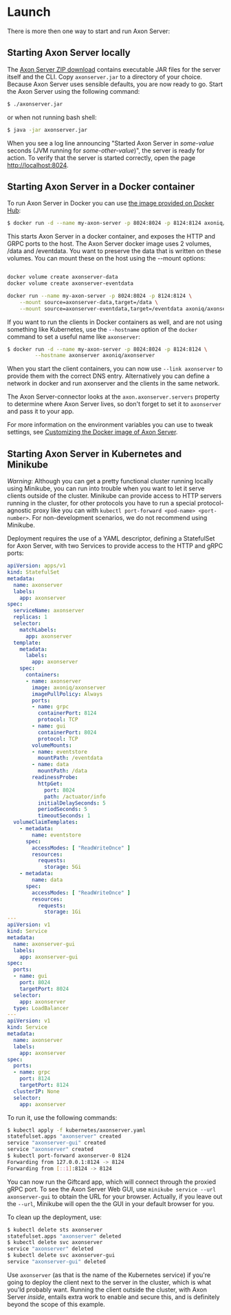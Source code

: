 # Launch

There is more then one way to start and run Axon Server:

## Starting Axon Server locally

The [Axon Server ZIP download](https://download.axoniq.io/axonserver/AxonServer.zip) contains executable JAR files for the server itself and the CLI. Copy `axonserver.jar` to a directory of your choice. Because Axon Server uses sensible defaults, you are now ready to go. Start the Axon Server using the following command:

```bash
$ ./axonserver.jar
```

or when not running bash shell:

```bash
$ java -jar axonserver.jar
```

When you see a log line announcing "Started Axon Server in _some-value_ seconds \(JVM running for _some-other-value_\)", the server is ready for action. To verify that the server is started correctly, open the page [http://localhost:8024](http://localhost:8024).

## Starting Axon Server in a Docker container

To run Axon Server in Docker you can use [the image provided on Docker Hub](https://hub.docker.com/r/axoniq/axonserver/):

```bash
$ docker run -d --name my-axon-server -p 8024:8024 -p 8124:8124 axoniq/axonserver
```

This starts Axon Server in a docker container, and exposes the HTTP and GRPC ports to the host. 
The Axon Server docker image uses 2 volumes, /data and /eventdata. You want to preserve the data that is written on
these volumes.
You can mount these on the host using the --mount options:

```bash

docker volume create axonserver-data  
docker volume create axonserver-eventdata  

docker run --name my-axon-server -p 8024:8024 -p 8124:8124 \
    --mount source=axonserver-data,target=/data \
    --mount source=axonserver-eventdata,target=/eventdata axoniq/axonserver
```

If you want to run the clients in Docker containers as well, and are not using something like Kubernetes, use the `--hostname` option of the `docker` 
command to set a useful name like `axonserver`:

```bash
$ docker run -d --name my-axon-server -p 8024:8024 -p 8124:8124 \
         --hostname axonserver axoniq/axonserver
```

When you start the client containers, you can now use `--link axonserver` to provide them with the correct DNS entry. 
Alternatively you can define a network in docker and run axonserver and the clients in the same network.

The Axon Server-connector looks at the `axon.axonserver.servers` property to determine where Axon Server lives, 
so don't forget to set it to `axonserver` and pass it to your app. 

For more information on the environment variables you can use to tweak settings, 
see [Customizing the Docker image of Axon Server](https://hub.docker.com/r/axoniq/axonserver/#configuring-axon-server).

## Starting Axon Server in Kubernetes and Minikube

_Warning_: Although you can get a pretty functional cluster running locally using Minikube, you can run into trouble when you want to let it serve clients outside of the cluster. Minikube can provide access to HTTP servers running in the cluster, for other protocols you have to run a special protocol-agnostic proxy like you can with `kubectl port-forward <pod-name> <port-number>`. For non-development scenarios, we do not recommend using Minikube.

Deployment requires the use of a YAML descriptor, defining a StatefulSet for Axon Server, with two Services to provide access to the HTTP and gRPC ports:

```yaml
apiVersion: apps/v1
kind: StatefulSet
metadata:
  name: axonserver
  labels:
    app: axonserver
spec:
  serviceName: axonserver
  replicas: 1
  selector:
    matchLabels:
      app: axonserver
  template:
    metadata:
      labels:
        app: axonserver
    spec:
      containers:
      - name: axonserver
        image: axoniq/axonserver
        imagePullPolicy: Always
        ports:
        - name: grpc
          containerPort: 8124
          protocol: TCP
        - name: gui
          containerPort: 8024
          protocol: TCP
        volumeMounts:
        - name: eventstore
          mountPath: /eventdata
        - name: data
          mountPath: /data
        readinessProbe:
          httpGet:
            port: 8024
            path: /actuator/info
          initialDelaySeconds: 5
          periodSeconds: 5
          timeoutSeconds: 1
  volumeClaimTemplates:
    - metadata:
        name: eventstore
      spec:
        accessModes: [ "ReadWriteOnce" ]
        resources:
          requests:
            storage: 5Gi
    - metadata:
        name: data
      spec:
        accessModes: [ "ReadWriteOnce" ]
        resources:
          requests:
            storage: 1Gi
---
apiVersion: v1
kind: Service
metadata:
  name: axonserver-gui
  labels:
    app: axonserver-gui
spec:
  ports:
  - name: gui
    port: 8024
    targetPort: 8024
  selector:
    app: axonserver
  type: LoadBalancer
---
apiVersion: v1
kind: Service
metadata:
  name: axonserver
  labels:
    app: axonserver
spec:
  ports:
  - name: grpc
    port: 8124
    targetPort: 8124
  clusterIP: None
  selector:
    app: axonserver
```

To run it, use the following commands:

```bash
$ kubectl apply -f kubernetes/axonserver.yaml
statefulset.apps "axonserver" created
service "axonserver-gui" created
service "axonserver" created
$ kubectl port-forward axonserver-0 8124
Forwarding from 127.0.0.1:8124 -> 8124
Forwarding from [::1]:8124 -> 8124
```

You can now run the Giftcard app, which will connect through the proxied gRPC port. To see the Axon Server Web GUI, use `minikube service --url axonserver-gui` to obtain the URL for your browser. Actually, if you leave out the `--url`, Minikube will open the the GUI in your default browser for you.

To clean up the deployment, use:

```bash
$ kubectl delete sts axonserver
statefulset.apps "axonserver" deleted
$ kubectl delete svc axonserver
service "axonserver" deleted
$ kubectl delete svc axonserver-gui
service "axonserver-gui" deleted
```

Use `axonserver` \(as that is the name of the Kubernetes service\) if you're going to deploy the client next to the server in the cluster, which is what you'ld probably want. Running the client outside the cluster, with Axon Server _inside_, entails extra work to enable and secure this, and is definitely beyond the scope of this example.

